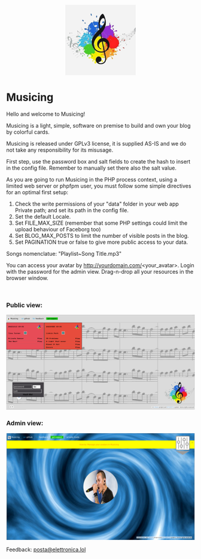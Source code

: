 <p align="center">
    <a href="https://musicing.5mode-foss.eu">
        <img src="/Public/res/AFlogo.png" width="188" title="Musicing" alt="Musicing">
    </a>
</p>

# Musicing

Hello and welcome to Musicing!<br>
	  
Musicing is a light, simple, software on premise to build and own your blog by colorful cards.<br>
	   
Musicing is released under GPLv3 license, it is supplied AS-IS and we do not take any responsibility for its misusage.<br>
	   
First step, use the password box and salt fields to create the hash to insert in the config file. Remember to manually set there also the salt value.<br>
	   
As you are going to run Musicing in the PHP process context, using a limited web server or phpfpm user, you must follow some simple directives for an optimal first setup:<br>

<ol>
<li>Check the write permissions of your "data" folder in your web app Private path; and set its path in the config file.</li>
<li>Set the default Locale.</li>
<li>Set FILE_MAX_SIZE (remember that some PHP settings could limit the upload behaviour of Faceborg too)</li>
<li>Set BLOG_MAX_POSTS to limit the number of visible posts in the blog.</li>
<li>Set PAGINATION true or false to give more public access to your data.</li>
</ol> 

Songs nomenclatue: "Playlist~Song Title.mp3"

You can access your avatar by http://yourdomain.com/<your_avatar>. Login with the password for the admin view. Drag-n-drop all your resources in the browser window.<br>

<br>

### Public view:

![Musicing in action #1](/Public/res/screenshot1.png)<br>

### Admin view:

![Musicing in action #2](/Public/res/screenshot2.png)<br>

Feedback: <a href="mailto:posta@elettronica.lol" style="color:#e6d236;">posta@elettronica.lol</a>

